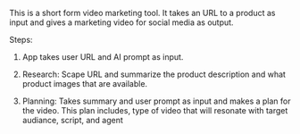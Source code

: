 This is a short form video marketing tool.
It takes an URL to a product as input and gives a marketing video for social media as output.

Steps:
1. App takes user URL and AI prompt as input.

2. Research: Scape URL and summarize the product description and what product images that are available.

3. Planning: Takes summary and user prompt as input and makes a plan for the video. This plan includes, type of video that will resonate with target audiance, script, and agent